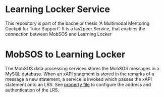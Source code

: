 # Learning Locker Service
This repository is part of the bachelor thesis 'A Multimodal Mentoring Cockpit for Tutor Support'.
It is a las2peer Service, that enables the connection between MobSOS and Learning Locker 


# MobSOS to Learning Locker
The MobSOS data processing services stores the MobSOS messages in a MySQL database. When an xAPI statement is stored in the remarks of a message a new statement, a service is invoked which passes the xAPI statement onto an LRS. See [property file](etc/i5.las2peer.services.learningLockerService.LearningLockerService.properties) to configure the address and authentication of the LRS.